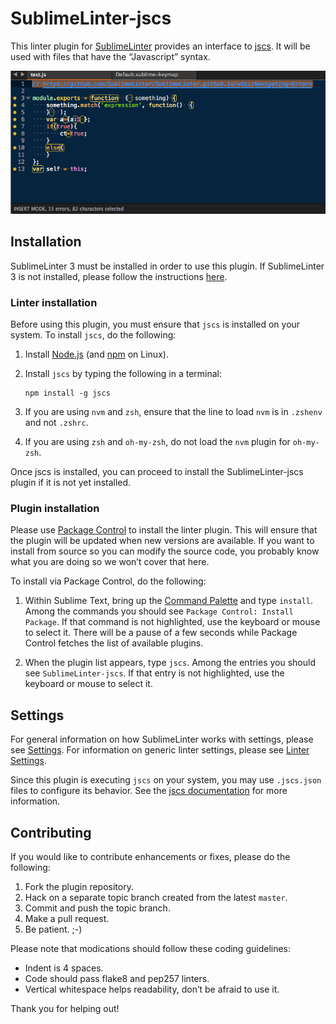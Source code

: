 SublimeLinter-jscs
=========================

This linter plugin for [SublimeLinter](http://sublimelinter.readthedocs.org) provides an interface to [jscs](https://github.com/mdevils/node-jscs). It will be used with files that have the “Javascript” syntax.

![SublimeLinter-jscs](demo.gif "SublimeLinter-jscs plugin demo")

## Installation
SublimeLinter 3 must be installed in order to use this plugin. If SublimeLinter 3 is not installed, please follow the instructions [here](http://sublimelinter.readthedocs.org/en/latest/installation.html).

### Linter installation
Before using this plugin, you must ensure that `jscs` is installed on your system. To install `jscs`, do the following:

1. Install [Node.js](http://nodejs.org) (and [npm](https://github.com/joyent/node/wiki/Installing-Node.js-via-package-manager) on Linux).

1. Install `jscs` by typing the following in a terminal:
   ```
   npm install -g jscs
   ```

1. If you are using `nvm` and `zsh`, ensure that the line to load `nvm` is in `.zshenv` and not `.zshrc`.

1. If you are using `zsh` and `oh-my-zsh`, do not load the `nvm` plugin for `oh-my-zsh`.

Once jscs is installed, you can proceed to install the SublimeLinter-jscs plugin if it is not yet installed.

### Plugin installation
Please use [Package Control](https://sublime.wbond.net/installation) to install the linter plugin. This will ensure that the plugin will be updated when new versions are available. If you want to install from source so you can modify the source code, you probably know what you are doing so we won’t cover that here.

To install via Package Control, do the following:

1. Within Sublime Text, bring up the [Command Palette](http://docs.sublimetext.info/en/sublime-text-3/extensibility/command_palette.html) and type `install`. Among the commands you should see `Package Control: Install Package`. If that command is not highlighted, use the keyboard or mouse to select it. There will be a pause of a few seconds while Package Control fetches the list of available plugins.

1. When the plugin list appears, type `jscs`. Among the entries you should see `SublimeLinter-jscs`. If that entry is not highlighted, use the keyboard or mouse to select it.

## Settings
For general information on how SublimeLinter works with settings, please see [Settings](http://sublimelinter.readthedocs.org/en/latest/settings.html). For information on generic linter settings, please see [Linter Settings](http://sublimelinter.readthedocs.org/en/latest/linter_settings.html).

Since this plugin is executing `jscs` on your system, you may use `.jscs.json` files to configure its behavior. See the [jscs documentation](https://github.com/mdevils/node-jscs#configuration) for more information.

## Contributing
If you would like to contribute enhancements or fixes, please do the following:

1. Fork the plugin repository.
1. Hack on a separate topic branch created from the latest `master`.
1. Commit and push the topic branch.
1. Make a pull request.
1. Be patient.  ;-)

Please note that modications should follow these coding guidelines:

- Indent is 4 spaces.
- Code should pass flake8 and pep257 linters.
- Vertical whitespace helps readability, don’t be afraid to use it.

Thank you for helping out!
